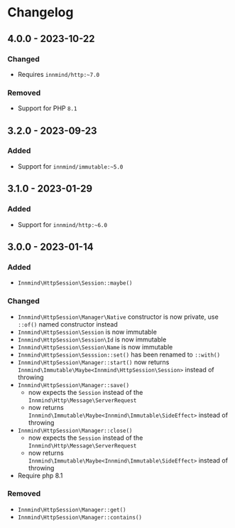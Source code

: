 # Changelog

## 4.0.0 - 2023-10-22

### Changed

- Requires `innmind/http:~7.0`

### Removed

- Support for PHP `8.1`

## 3.2.0 - 2023-09-23

### Added

- Support for `innmind/immutable:~5.0`

## 3.1.0 - 2023-01-29

### Added

- Support for `innmind/http:~6.0`

## 3.0.0 - 2023-01-14

### Added

- `Innmind\HttpSession\Session::maybe()`

### Changed

- `Innmind\HttpSession\Manager\Native` constructor is now private, use `::of()` named constructor instead
- `Innmind\HttpSession\Session` is now immutable
- `Innmind\HttpSession\Session\Id` is now immutable
- `Innmind\HttpSession\Session\Name` is now immutable
- `Innmind\HttpSession\Sesssion::set()` has been renamed to `::with()`
- `Innmind\HttpSession\Manager::start()` now returns `Innmind\Immutable\Maybe<Innmind\HttpSession\Session>` instead of throwing
- `Innmind\HttpSession\Manager::save()`
    - now expects the `Session` instead of the `Innmind\Http\Message\ServerRequest`
    - now returns `Innmind\Immutable\Maybe<Innmind\Immutable\SideEffect>` instead of throwing
- `Innmind\HttpSession\Manager::close()`
    - now expects the `Session` instead of the `Innmind\Http\Message\ServerRequest`
    - now returns `Innmind\Immutable\Maybe<Innmind\Immutable\SideEffect>` instead of throwing
- Require php 8.1

### Removed

- `Innmind\HttpSession\Manager::get()`
- `Innmind\HttpSession\Manager::contains()`
